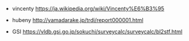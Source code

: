 * vincenty
https://ja.wikipedia.org/wiki/Vincenty%E6%B3%95

* hubeny
http://yamadarake.jp/trdi/report000001.html

* GSI
https://vldb.gsi.go.jp/sokuchi/surveycalc/surveycalc/bl2stf.html

